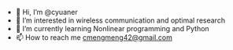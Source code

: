 - 👋 Hi, I’m @cyuaner
- 👀 I’m interested in wireless communication and optimal research
- 🌱 I’m currently learning Nonlinear programming and Python
- 📫 How to reach me cmengmeng42@gmail.com

<!---
cyuaner/cyuaner is a ✨ special ✨ repository because its `README.md` (this file) appears on your GitHub profile.
You can click the Preview link to take a look at your changes.
--->
